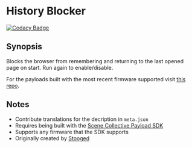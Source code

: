 History Blocker
===
[![Codacy Badge](https://app.codacy.com/project/badge/Grade/)](https://www.codacy.com/gh/Scene-Collective/ps4-history-blocker/dashboard)

## Synopsis
Blocks the browser from remembering and returning to the last opened page on start. Run again to enable/disable.

For the payloads built with the most recent firmware supported visit [this repo].

## Notes
- Contribute translations for the decription in `meta.json`
- Requires being built with the [Scene Collective Payload SDK]
- Supports any firmware that the SDK supports
- Originally created by [Stooged]

[//]: #
  [Scene Collective Payload SDK]: <https://github.com/Scene-Collective/ps4-payload-sdk>
  [this repo]: <https://github.com/Scene-Collective/ps4-payload-repo>
  [Stooged]: <https://github.com/stooged/History-Blocker>
